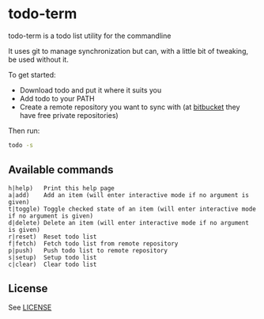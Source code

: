# todo-term

todo-term is a todo list utility for the commandline 

It uses git to manage synchronization but can, with a little bit of tweaking, be used without it.

To get started:

- Download todo and put it where it suits you
- Add todo to your PATH
- Create a remote repository you want to sync with (at [bitbucket](https://bitbucket.org) they have free private repositories)

Then run:

```bash
todo -s
```

## Available commands

	h|help)   Print this help page
	a|add)    Add an item (will enter interactive mode if no argument is given)
	t|toggle) Toggle checked state of an item (will enter interactive mode if no argument is given)
	d|delete) Delete an item (will enter interactive mode if no argument is given)
	r|reset)  Reset todo list
	f|fetch)  Fetch todo list from remote repository
	p|push)   Push todo list to remote repository
	s|setup)  Setup todo list
	c|clear)  Clear todo list

## License

See [LICENSE](LICENSE.md)

